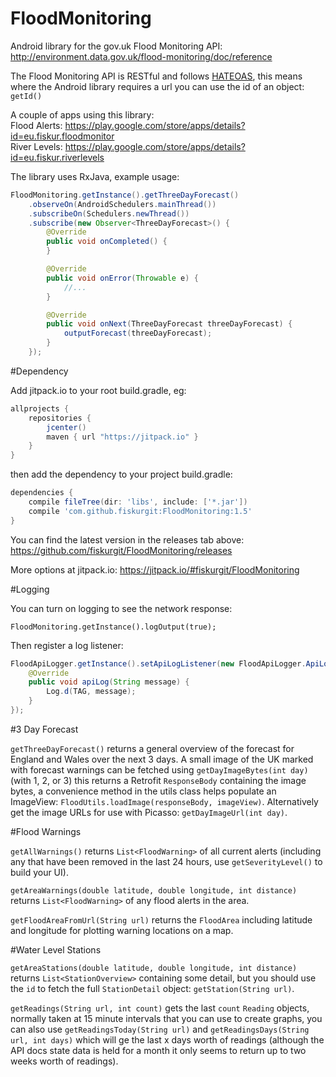 # FloodMonitoring

Android library for the gov.uk Flood Monitoring API: http://environment.data.gov.uk/flood-monitoring/doc/reference

The Flood Monitoring API is RESTful and follows [HATEOAS](https://en.wikipedia.org/wiki/HATEOAS), this means where the Android library requires a url you can use the id of an object: `getId()`

A couple of apps using this library:  
Flood Alerts: https://play.google.com/store/apps/details?id=eu.fiskur.floodmonitor  
River Levels: https://play.google.com/store/apps/details?id=eu.fiskur.riverlevels

The library uses RxJava, example usage:

```java
FloodMonitoring.getInstance().getThreeDayForecast()
	.observeOn(AndroidSchedulers.mainThread())
	.subscribeOn(Schedulers.newThread())
	.subscribe(new Observer<ThreeDayForecast>() {
	    @Override
	    public void onCompleted() {
	    }

	    @Override
	    public void onError(Throwable e) {
	        //...
	    }

	    @Override
	    public void onNext(ThreeDayForecast threeDayForecast) {
	        outputForecast(threeDayForecast);
	    }
	});
```
#Dependency

Add jitpack.io to your root build.gradle, eg:

```groovy
allprojects {
    repositories {
        jcenter()
        maven { url "https://jitpack.io" }
    }
}
```

then add the dependency to your project build.gradle:

```groovy
dependencies {
    compile fileTree(dir: 'libs', include: ['*.jar'])
    compile 'com.github.fiskurgit:FloodMonitoring:1.5'
}
```
You can find the latest version in the releases tab above: https://github.com/fiskurgit/FloodMonitoring/releases

More options at jitpack.io: https://jitpack.io/#fiskurgit/FloodMonitoring

#Logging

You can turn on logging to see the network response:

`FloodMonitoring.getInstance().logOutput(true);`

Then register a log listener:

```java        
FloodApiLogger.getInstance().setApiLogListener(new FloodApiLogger.ApiLogListener() {
    @Override
    public void apiLog(String message) {
        Log.d(TAG, message);
    }
});
```

#3 Day Forecast

`getThreeDayForecast()` returns a general overview of the forecast for England and Wales over the next 3 days. A small image of the UK marked with forecast warnings can be fetched using `getDayImageBytes(int day)` (with 1, 2, or 3) this returns a Retrofit `ResponseBody` containing the image bytes, a convenience method in the utils class helps populate an ImageView: `FloodUtils.loadImage(responseBody, imageView)`. Alternatively get the image URLs for use with Picasso: `getDayImageUrl(int day)`.

#Flood Warnings

`getAllWarnings()` returns `List<FloodWarning>` of all current alerts (including any that have been removed in the last 24 hours, use `getSeverityLevel()` to build your UI).

`getAreaWarnings(double latitude, double longitude, int distance)` returns `List<FloodWarning>` of any flood alerts in the area.

`getFloodAreaFromUrl(String url)` returns the `FloodArea` including latitude and longitude for plotting warning locations on a map.

#Water Level Stations

`getAreaStations(double latitude, double longitude, int distance)` returns `List<StationOverview>` containing some detail, but you should use the `id` to fetch the full `StationDetail` object: `getStation(String url)`.

`getReadings(String url, int count)` gets the last `count` `Reading` objects, normally taken at 15 minute intervals that you can use to create graphs, you can also use `getReadingsToday(String url)` and `getReadingsDays(String url, int days)` which will ge the last x days worth of readings (although the API docs state data is held for a month it only seems to return up to two weeks worth of readings).
